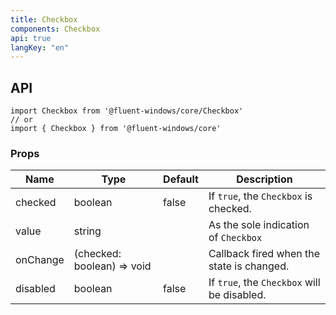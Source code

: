 ```yaml
---
title: Checkbox
components: Checkbox
api: true
langKey: "en"
---
```


## API

```
import Checkbox from '@fluent-windows/core/Checkbox'
// or
import { Checkbox } from '@fluent-windows/core'
```

### Props

| Name | Type | Default | Description |
| --- | --- | --- | --- |
| checked | boolean | false | If `true`, the `Checkbox` is checked. |
| value | string |  | As the sole indication of `Checkbox` |
| onChange | (checked: boolean) => void |  | Callback fired when the state is changed. |
| disabled | boolean | false | 	If `true`, the `Checkbox` will be disabled. |
